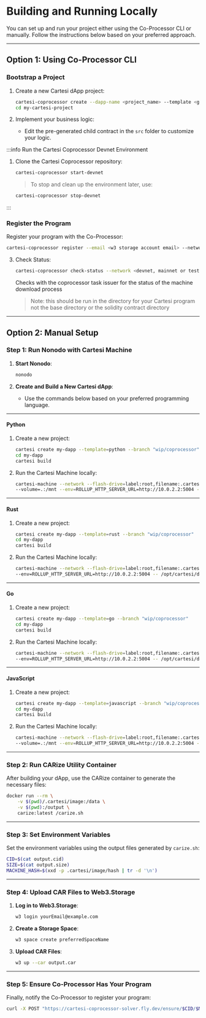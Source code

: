 # Building and Running Locally

You can set up and run your project either using the Co-Processor CLI or manually. Follow the instructions below based on your preferred approach.

---

## Option 1: Using Co-Processor CLI

### Bootstrap a Project
1. Create a new Cartesi dApp project:
   ```bash
   cartesi-coprocessor create --dapp-name <project_name> --template <go, python, javascript, rust>
   cd my-cartesi-project
   ```

2. Implement your business logic:
   - Edit the pre-generated child contract in the `src` folder to customize your logic.

:::info
Run the Cartesi Coprocessor Devnet Environment

1. Clone the Cartesi Coprocessor repository:
   ```bash
   cartesi-coprocessor start-devnet
   ```

   > To stop and clean up the environment later, use:
   ```bash
   cartesi-coprocessor stop-devnet
   ```
:::

### Register the Program
   Register your program with the Co-Processor:
   ```bash
   cartesi-coprocessor register --email <w3 storage account email> --network <devnet, mainnet or testnet>
```

3. Check Status:

   ```bash
   cartesi-coprocessor check-status --network <devnet, mainnet or testnet>
   ```

   Checks with the coprocessor task issuer for the status of the machine download process
   > Note: this should be run in the directory for your Cartesi program not the base directory or the solidity contract directory

---

## Option 2: Manual Setup

### Step 1: Run Nonodo with Cartesi Machine

1. **Start Nonodo**:
   ```bash
   nonodo
   ```

2. **Create and Build a New Cartesi dApp**:
   - Use the commands below based on your preferred programming language.

---

#### **Python**
1. Create a new project:
   ```bash
   cartesi create my-dapp --template=python --branch "wip/coprocessor"
   cd my-dapp
   cartesi build
   ```
2. Run the Cartesi Machine locally:
   ```bash
   cartesi-machine --network --flash-drive=label:root,filename:.cartesi/image.ext2 \
   --volume=.:/mnt --env=ROLLUP_HTTP_SERVER_URL=http://10.0.2.2:5004 --workdir=/mnt -- python dapp.py
   ```

---

#### **Rust**
1. Create a new project:
   ```bash
   cartesi create my-dapp --template=rust --branch "wip/coprocessor"
   cd my-dapp
   cartesi build
   ```
2. Run the Cartesi Machine locally:
   ```bash
   cartesi-machine --network --flash-drive=label:root,filename:.cartesi/image.ext2 \
   --env=ROLLUP_HTTP_SERVER_URL=http://10.0.2.2:5004 -- /opt/cartesi/dapp/dapp
   ```

---

#### **Go**
1. Create a new project:
   ```bash
   cartesi create my-dapp --template=go --branch "wip/coprocessor"
   cd my-dapp
   cartesi build
   ```
2. Run the Cartesi Machine locally:
   ```bash
   cartesi-machine --network --flash-drive=label:root,filename:.cartesi/image.ext2 \
   --env=ROLLUP_HTTP_SERVER_URL=http://10.0.2.2:5004 -- /opt/cartesi/dapp/dapp
   ```

---

#### **JavaScript**
1. Create a new project:
   ```bash
   cartesi create my-dapp --template=javascript --branch "wip/coprocessor"
   cd my-dapp
   cartesi build
   ```
2. Run the Cartesi Machine locally:
   ```bash
   cartesi-machine --network --flash-drive=label:root,filename:.cartesi/image.ext2 \
   --volume=.:/mnt --env=ROLLUP_HTTP_SERVER_URL=http://10.0.2.2:5004 --workdir=/opt/cartesi/dapp -- node index
   ```

---

### Step 2: Run CARize Utility Container

After building your dApp, use the CARize container to generate the necessary files:

```bash
docker run --rm \
    -v $(pwd)/.cartesi/image:/data \
    -v $(pwd):/output \
    carize:latest /carize.sh
```

---

### Step 3: Set Environment Variables

Set the environment variables using the output files generated by `carize.sh`:

```bash
CID=$(cat output.cid)
SIZE=$(cat output.size)
MACHINE_HASH=$(xxd -p .cartesi/image/hash | tr -d '\n')
```

---

### Step 4: Upload CAR Files to Web3.Storage

1. **Log in to Web3.Storage**:
   ```bash
   w3 login yourEmail@example.com
   ```

2. **Create a Storage Space**:
   ```bash
   w3 space create preferredSpaceName
   ```

3. **Upload CAR Files**:
   ```bash
   w3 up --car output.car
   ```

---

### Step 5: Ensure Co-Processor Has Your Program

Finally, notify the Co-Processor to register your program:
```bash
curl -X POST "https://cartesi-coprocessor-solver.fly.dev/ensure/$CID/$MACHINE_HASH/$SIZE"
```
